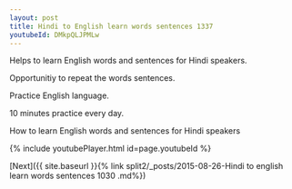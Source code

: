 ```yaml
---
layout: post
title: Hindi to English learn words sentences 1337 
youtubeId: DMkpQLJPMLw
---
```

 
 
Helps to learn English words and sentences for Hindi speakers.

Opportunitiy to repeat the words sentences. 

Practice English language. 
 
10 minutes practice every day. 
 
How to learn English words and sentences for Hindi speakers 
 
{% include youtubePlayer.html id=page.youtubeId %}
 
 
[Next]({{ site.baseurl }}{% link  split2/_posts/2015-08-26-Hindi to english learn words sentences 1030 .md%})
 
